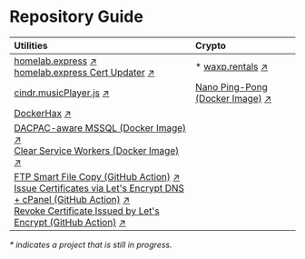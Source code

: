 # Repository Guide

| Utilities | Crypto
| :--- | :---
| [homelab.express](https://github.com/cinderblockgames/homelab.express) [:arrow_upper_right:](https://homelab.express) <br /> [homelab.express Cert Updater](https://github.com/cinderblockgames/homelab.express-cert-updater) [:arrow_upper_right:](https://hub.docker.com/repository/docker/cinderblockgames/homelab.express-cert-updater) | \* [waxp.rentals](https://github.com/cinderblockgames/waxp.rentals) [:arrow_upper_right:](https://waxp.rentals)
| [cindr.musicPlayer.js](https://github.com/cinderblockgames/cindr.musicPlayer.js) [:arrow_upper_right:](https://music.cindr.media/) | [Nano Ping-Pong (Docker Image)](https://github.com/cinderblockgames/nano-ping-pong) [:arrow_upper_right:](https://hub.docker.com/repository/docker/cinderblockgames/nano-ping-pong)
| [DockerHax](https://github.com/cinderblockgames/DockerHax) [:arrow_upper_right:](https://www.nuget.org/packages/DockerHax)
| [DACPAC-aware MSSQL (Docker Image)](https://github.com/cinderblockgames/dacpac-aware-mssql) [:arrow_upper_right:](https://hub.docker.com/repository/docker/cinderblockgames/dacpac-aware-mssql) <br /> [Clear Service Workers (Docker Image)](https://github.com/cinderblockgames/clear-service-workers) [:arrow_upper_right:](https://hub.docker.com/repository/docker/cinderblockgames/clear-service-workers)
| [FTP Smart File Copy (GitHub Action)](https://github.com/cinderblockgames/ftp-action) [:arrow_upper_right:](https://github.com/marketplace/actions/ftp-smart-file-copy) <br /> [Issue Certificates via Let's Encrypt DNS + cPanel (GitHub Action)](https://github.com/cinderblockgames/letsencrypt-dns-cpanel-action) [:arrow_upper_right:](https://github.com/marketplace/actions/issue-certificates-via-let-s-encrypt-dns-cpanel) <br /> [Revoke Certificate Issued by Let's Encrypt (GitHub Action)](https://github.com/cinderblockgames/letsencrypt-revoke-action) [:arrow_upper_right:](https://github.com/marketplace/actions/revoke-certificate-issued-by-let-s-encrypt)

*\* indicates a project that is still in progress.*
